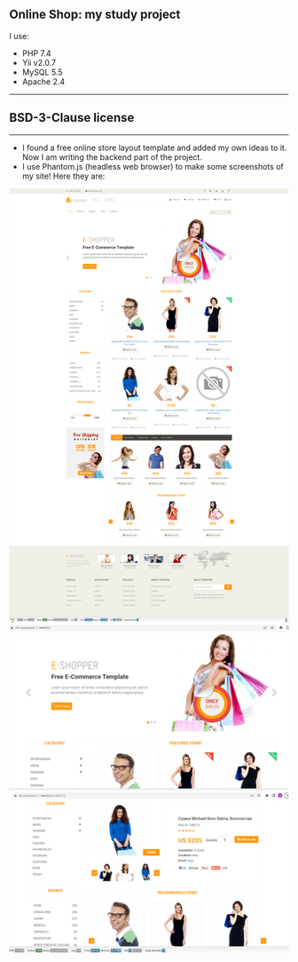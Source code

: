 ## Online Shop: my study project

I use:

* PHP 7.4
* Yii v2.0.7
* MySQL 5.5
* Apache 2.4

-----------
BSD-3-Clause license
-----------
------------
* I found a free online store layout template and added my own ideas to it. Now I am writing the backend part of the project. 
* I use Phantom.js (headless web browser) to make some screenshots of my site!
Here they are:

![screen.png](phantom_js_headless_br_screens%2Fscreen.png)
![img_1.png](img_1.png)
![img.png](img.png)
